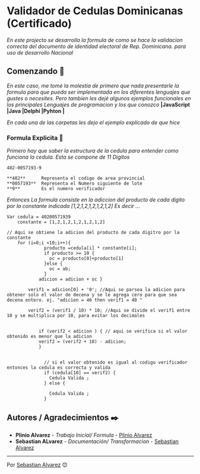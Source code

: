 # Validador de Cedulas Dominicanas (Certificado)

_En este projecto se desarrolla la formula de como se hace la validacion correcta del documento de identidad electoral de Rep. Dominicana.
para uso de desarrollo Nacional_

## Comenzando 🚀

_En este caso, me tomé la molestia de primero que nada presentarle la formula para que pueda ser implementada en los diferentes lenguajes que gustes o necesites.
Pero tambien les dejé algunos ejemplos funcionales en los principales Lenguajes de programacion y los que conozco_
**|JavaScript |Java |Delphi |Pyhton |** 

_En cada una de las carpetas les dejo el ejemplo explicado de que hice_

### Formula Explicita 🔧

_Primero hay que saber la estructura de la cedula para entender como funciona la cedula.
Esta se compone de 11 Digitos_

```
402-0057193-9

**402**      Representa el codigo de area provincial
**0057193**  Representa el Numero siguiente de lote
**9**        Es el numero verificador 

```

_Entonces_
_La formula consiste en la adiccion del producto de cada digito por la constante indicada [1,2,1,2,1,2,1,2,1,2]_
_Es decir ..._

```
Var cedula = 40200571939
    constante = [1,2,1,2,1,2,1,2,1,2]

// Aqui se obtiene la adicion del producto de cada digitro por la constante
    for (i=0;i <10;i++){  
              producto =cedula[i] * constante[i];              
              if producto >= 10 {
                oc = producto[0]+producto[1]
              }else {
                oc = ab;
              }
            adicion = adicion + oc }

        verif1 = adicion[0] + '0'; //Aqui se parsea la adicion para obtener solo el valor de decena y se le agrega cero para que sea decena entero. ej. "adicion = 46 then verif1 = 40 "

        verif2 = (verif1 / 10) * 10; //Aqui se divide el verif1 entre 10 y se multiplica por 10, para evitar los decimales

            
            if (verif2 < adicion ) { // aqui se verifica si el valor obtenido es menor que la adicion 
            verif2 = (verif2 + 10) - adicion; 
            }   


              // si el valor obtenido es igual al codigo verificador entonces la cedula es correcta y valida
              if (cedula[10] == verif2) {                             
                Cedula Valida ;
              } else {

                Cedula Valida ;                
              }    

```

## Autores / Agradecimientos ✒️

* **Plinio Alvarez** - *Trabajo Inicial/ Formula* - [Plinio Alvarez](https://gitlab.com/plinioalvarez)
* **Sebastian ALvarez** - *Documentación/ Transformacion* - [Sebastian Alvarez](https://github.com/sebasjoa)

---
Por [Sebastian Alvarez](http://sebasjoa.github.io) 😊